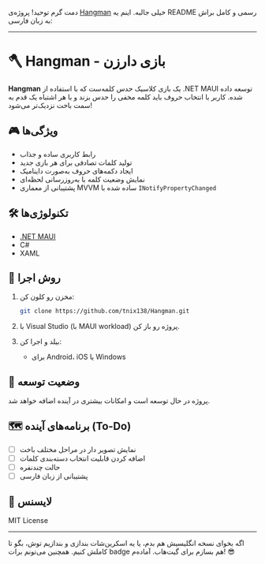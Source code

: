 دمت گرم توحید! پروژه‌ی [Hangman](https://github.com/tnix138/Hangman) خیلی جالبه. اینم یه README رسمی و کامل براش به زبان فارسی:

---

# 🪓 Hangman - بازی دارزن

**Hangman** یک بازی کلاسیک حدس کلمه‌ست که با استفاده از .NET MAUI توسعه داده شده. کاربر با انتخاب حروف باید کلمه مخفی را حدس بزند و با هر اشتباه یک قدم به سمت باخت نزدیک‌تر می‌شود!

## 🎮 ویژگی‌ها

- رابط کاربری ساده و جذاب
- تولید کلمات تصادفی برای هر بازی جدید
- ایجاد دکمه‌های حروف به‌صورت داینامیک
- نمایش وضعیت کلمه با به‌روزرسانی لحظه‌ای
- پشتیبانی از معماری MVVM ساده شده با `INotifyPropertyChanged`

## 🛠 تکنولوژی‌ها

- [.NET MAUI](https://learn.microsoft.com/dotnet/maui/)
- C#
- XAML

## 🧪 روش اجرا

1. مخزن رو کلون کن:
   ```bash
   git clone https://github.com/tnix138/Hangman.git
   ```

2. با Visual Studio (با MAUI workload) پروژه رو باز کن.

3. بیلد و اجرا کن:
   - برای Android، iOS یا Windows

## 🔄 وضعیت توسعه

پروژه در حال توسعه است و امکانات بیشتری در آینده اضافه خواهد شد.

## 🗺️ برنامه‌های آینده (To-Do)

- [ ] نمایش تصویر دار در مراحل مختلف باخت
- [ ] اضافه کردن قابلیت انتخاب دسته‌بندی کلمات
- [ ] حالت چندنفره
- [ ] پشتیبانی از زبان فارسی

## 📄 لایسنس

MIT License

---

اگه بخوای نسخه انگلیسیش هم بدم، یا یه اسکرین‌شات بندازی و بندازیم توش، بگو تا کاملش کنیم. همچنین می‌تونم برات badge‌ هم بسازم برای گیت‌هاب. آماده‌م! 😎
